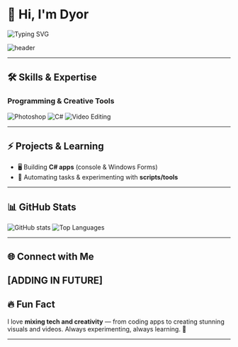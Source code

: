 # 👋 Hi, I'm Dyor
![Typing SVG](https://readme-typing-svg.demolab.com?font=Fira+Code&weight=700&size=28&duration=2500&pause=500&color=00ff99&center=true&vCenter=true&lines=C%23+Developer;Photo+%26+Video+Editor;Tech+Enthusiast)  

![header](https://images.steamusercontent.com/ugc/954101135156565426/21D9841F8E03ED30D91A7720388E1E8D3A464FC0/?imw=512&imh=288&ima=fit&impolicy=Letterbox&imcolor=%23000000&letterbox=true)

---

## 🛠 Skills & Expertise

### Programming & Creative Tools

![Photoshop](https://img.shields.io/badge/Photoshop-75%25-00ff99?style=for-the-badge&logo=adobephotoshop&logoColor=white)
![C#](https://img.shields.io/badge/C%23-50%25-0077ff?style=for-the-badge&logo=c-sharp&logoColor=white)
![Video Editing](https://img.shields.io/badge/Video_Editing-75%25-ff9900?style=for-the-badge&logo=adobeaftereffects&logoColor=white)

---

## ⚡ Projects & Learning
- 🖥 Building **C# apps** (console & Windows Forms)  
- 🤖 Automating tasks & experimenting with **scripts/tools**  

---

## 📊 GitHub Stats

![GitHub stats](https://github-readme-stats.vercel.app/api?username=Dyorbester&show_icons=true&theme=radical&count_private=true)
![Top Languages](https://github-readme-stats.vercel.app/api/top-langs/?username=Dyorbester&layout=compact&theme=radical)

---

## 🌐 Connect with Me
[ADDING IN FUTURE]
---

## 🔥 Fun Fact
I love **mixing tech and creativity** — from coding apps to creating stunning visuals and videos. Always experimenting, always learning. 🚀

---

